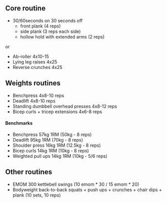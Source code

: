 ## Core routine

- 30/60seconds on 30 seconds off
    - front plank (4 reps)
    - side plank (3 reps each side)
    - hollow hold with extended arms (2 reps)

or

- Ab-roller 4x10-15
- Lying leg raises 4x25
- Reverse crunches 4x25


## Weights routines

- Benchpress 4x8-10 reps
- Deadlift 4x8-10 reps
- Standing dumbbell overhead presses 4x8-12 reps
- Bicep curls + tricep extensions 4x6-8 reps

#### Benchmarks
- Benchpress 57kg 1RM (50kg - 8 reps)
- Deadlift 95kg 1RM (70kg - 8 reps)
- Shoulder press 16kg 1RM (12.5kg - 8 reps)
- Bicep curls 14kg 1RM (10kg - 8 reps)
- Weighted pull ups 14kg 1RM (10kg - 5/6 reps)

## Other routines
- EMOM 300 kettlebell swings (10 emom * 30 / 15 emom * 20)
- Bodyweight back-to-back squats + push ups + crunches + chair dips + plank (10 sets, 10 reps)

